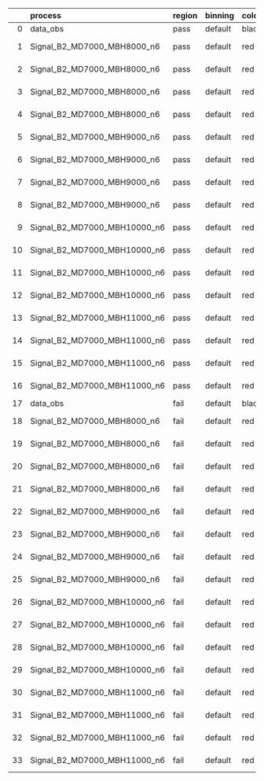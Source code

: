 |    | process                      | region   | binning   | color   | process_type   |   scale | variation   | source_filename                                                       | source_histname    | alias                        | title     |   combine_idx |     lnN |   shapes | syst_type   | direction   | variation_alias   |
|---:|:-----------------------------|:---------|:----------|:--------|:---------------|--------:|:------------|:----------------------------------------------------------------------|:-------------------|:-----------------------------|:----------|--------------:|--------:|---------:|:------------|:------------|:------------------|
|  0 | data_obs                     | pass     | default   | black   | DATA           |       1 | nominal     | ./histograms_for_2DAlphabet_v18//BH_Data.root                         | hpass              | Data                         | Data      |           nan | nan     |      nan | nan         | nan         | nan               |
|  1 | Signal_B2_MD7000_MBH8000_n6  | pass     | default   | red     | SIGNAL         |       1 | lumi        | ./histograms_for_2DAlphabet_v18//BH_Signal_B2_MD7000_MBH8000_n6.root  | hpass              | Signal_B2_MD7000_MBH8000_n6  | BH signal |           nan |   1.016 |      nan | lnN         | nan         | nan               |
|  2 | Signal_B2_MD7000_MBH8000_n6  | pass     | default   | red     | SIGNAL         |       1 | SVM         | ./histograms_for_2DAlphabet_v18//BH_Signal_B2_MD7000_MBH8000_n6.root  | hpass_SVMsyst_up   | Signal_B2_MD7000_MBH8000_n6  | BH signal |           nan | nan     |        1 | shapes      | Up          | SVMsyst           |
|  3 | Signal_B2_MD7000_MBH8000_n6  | pass     | default   | red     | SIGNAL         |       1 | SVM         | ./histograms_for_2DAlphabet_v18//BH_Signal_B2_MD7000_MBH8000_n6.root  | hpass_SVMsyst_down | Signal_B2_MD7000_MBH8000_n6  | BH signal |           nan | nan     |        1 | shapes      | Down        | SVMsyst           |
|  4 | Signal_B2_MD7000_MBH8000_n6  | pass     | default   | red     | SIGNAL         |       1 | nominal     | ./histograms_for_2DAlphabet_v18//BH_Signal_B2_MD7000_MBH8000_n6.root  | hpass              | Signal_B2_MD7000_MBH8000_n6  | BH signal |           nan | nan     |      nan | nan         | nan         | nan               |
|  5 | Signal_B2_MD7000_MBH9000_n6  | pass     | default   | red     | SIGNAL         |       1 | lumi        | ./histograms_for_2DAlphabet_v18//BH_Signal_B2_MD7000_MBH9000_n6.root  | hpass              | Signal_B2_MD7000_MBH9000_n6  | BH signal |           nan |   1.016 |      nan | lnN         | nan         | nan               |
|  6 | Signal_B2_MD7000_MBH9000_n6  | pass     | default   | red     | SIGNAL         |       1 | SVM         | ./histograms_for_2DAlphabet_v18//BH_Signal_B2_MD7000_MBH9000_n6.root  | hpass_SVMsyst_up   | Signal_B2_MD7000_MBH9000_n6  | BH signal |           nan | nan     |        1 | shapes      | Up          | SVMsyst           |
|  7 | Signal_B2_MD7000_MBH9000_n6  | pass     | default   | red     | SIGNAL         |       1 | SVM         | ./histograms_for_2DAlphabet_v18//BH_Signal_B2_MD7000_MBH9000_n6.root  | hpass_SVMsyst_down | Signal_B2_MD7000_MBH9000_n6  | BH signal |           nan | nan     |        1 | shapes      | Down        | SVMsyst           |
|  8 | Signal_B2_MD7000_MBH9000_n6  | pass     | default   | red     | SIGNAL         |       1 | nominal     | ./histograms_for_2DAlphabet_v18//BH_Signal_B2_MD7000_MBH9000_n6.root  | hpass              | Signal_B2_MD7000_MBH9000_n6  | BH signal |           nan | nan     |      nan | nan         | nan         | nan               |
|  9 | Signal_B2_MD7000_MBH10000_n6 | pass     | default   | red     | SIGNAL         |       1 | lumi        | ./histograms_for_2DAlphabet_v18//BH_Signal_B2_MD7000_MBH10000_n6.root | hpass              | Signal_B2_MD7000_MBH10000_n6 | BH signal |           nan |   1.016 |      nan | lnN         | nan         | nan               |
| 10 | Signal_B2_MD7000_MBH10000_n6 | pass     | default   | red     | SIGNAL         |       1 | SVM         | ./histograms_for_2DAlphabet_v18//BH_Signal_B2_MD7000_MBH10000_n6.root | hpass_SVMsyst_up   | Signal_B2_MD7000_MBH10000_n6 | BH signal |           nan | nan     |        1 | shapes      | Up          | SVMsyst           |
| 11 | Signal_B2_MD7000_MBH10000_n6 | pass     | default   | red     | SIGNAL         |       1 | SVM         | ./histograms_for_2DAlphabet_v18//BH_Signal_B2_MD7000_MBH10000_n6.root | hpass_SVMsyst_down | Signal_B2_MD7000_MBH10000_n6 | BH signal |           nan | nan     |        1 | shapes      | Down        | SVMsyst           |
| 12 | Signal_B2_MD7000_MBH10000_n6 | pass     | default   | red     | SIGNAL         |       1 | nominal     | ./histograms_for_2DAlphabet_v18//BH_Signal_B2_MD7000_MBH10000_n6.root | hpass              | Signal_B2_MD7000_MBH10000_n6 | BH signal |           nan | nan     |      nan | nan         | nan         | nan               |
| 13 | Signal_B2_MD7000_MBH11000_n6 | pass     | default   | red     | SIGNAL         |       1 | lumi        | ./histograms_for_2DAlphabet_v18//BH_Signal_B2_MD7000_MBH11000_n6.root | hpass              | Signal_B2_MD7000_MBH11000_n6 | BH signal |           nan |   1.016 |      nan | lnN         | nan         | nan               |
| 14 | Signal_B2_MD7000_MBH11000_n6 | pass     | default   | red     | SIGNAL         |       1 | SVM         | ./histograms_for_2DAlphabet_v18//BH_Signal_B2_MD7000_MBH11000_n6.root | hpass_SVMsyst_up   | Signal_B2_MD7000_MBH11000_n6 | BH signal |           nan | nan     |        1 | shapes      | Up          | SVMsyst           |
| 15 | Signal_B2_MD7000_MBH11000_n6 | pass     | default   | red     | SIGNAL         |       1 | SVM         | ./histograms_for_2DAlphabet_v18//BH_Signal_B2_MD7000_MBH11000_n6.root | hpass_SVMsyst_down | Signal_B2_MD7000_MBH11000_n6 | BH signal |           nan | nan     |        1 | shapes      | Down        | SVMsyst           |
| 16 | Signal_B2_MD7000_MBH11000_n6 | pass     | default   | red     | SIGNAL         |       1 | nominal     | ./histograms_for_2DAlphabet_v18//BH_Signal_B2_MD7000_MBH11000_n6.root | hpass              | Signal_B2_MD7000_MBH11000_n6 | BH signal |           nan | nan     |      nan | nan         | nan         | nan               |
| 17 | data_obs                     | fail     | default   | black   | DATA           |       1 | nominal     | ./histograms_for_2DAlphabet_v18//BH_Data.root                         | hfail              | Data                         | Data      |           nan | nan     |      nan | nan         | nan         | nan               |
| 18 | Signal_B2_MD7000_MBH8000_n6  | fail     | default   | red     | SIGNAL         |       1 | lumi        | ./histograms_for_2DAlphabet_v18//BH_Signal_B2_MD7000_MBH8000_n6.root  | hfail              | Signal_B2_MD7000_MBH8000_n6  | BH signal |           nan |   1.016 |      nan | lnN         | nan         | nan               |
| 19 | Signal_B2_MD7000_MBH8000_n6  | fail     | default   | red     | SIGNAL         |       1 | SVM         | ./histograms_for_2DAlphabet_v18//BH_Signal_B2_MD7000_MBH8000_n6.root  | hfail_SVMsyst_up   | Signal_B2_MD7000_MBH8000_n6  | BH signal |           nan | nan     |        1 | shapes      | Up          | SVMsyst           |
| 20 | Signal_B2_MD7000_MBH8000_n6  | fail     | default   | red     | SIGNAL         |       1 | SVM         | ./histograms_for_2DAlphabet_v18//BH_Signal_B2_MD7000_MBH8000_n6.root  | hfail_SVMsyst_down | Signal_B2_MD7000_MBH8000_n6  | BH signal |           nan | nan     |        1 | shapes      | Down        | SVMsyst           |
| 21 | Signal_B2_MD7000_MBH8000_n6  | fail     | default   | red     | SIGNAL         |       1 | nominal     | ./histograms_for_2DAlphabet_v18//BH_Signal_B2_MD7000_MBH8000_n6.root  | hfail              | Signal_B2_MD7000_MBH8000_n6  | BH signal |           nan | nan     |      nan | nan         | nan         | nan               |
| 22 | Signal_B2_MD7000_MBH9000_n6  | fail     | default   | red     | SIGNAL         |       1 | lumi        | ./histograms_for_2DAlphabet_v18//BH_Signal_B2_MD7000_MBH9000_n6.root  | hfail              | Signal_B2_MD7000_MBH9000_n6  | BH signal |           nan |   1.016 |      nan | lnN         | nan         | nan               |
| 23 | Signal_B2_MD7000_MBH9000_n6  | fail     | default   | red     | SIGNAL         |       1 | SVM         | ./histograms_for_2DAlphabet_v18//BH_Signal_B2_MD7000_MBH9000_n6.root  | hfail_SVMsyst_up   | Signal_B2_MD7000_MBH9000_n6  | BH signal |           nan | nan     |        1 | shapes      | Up          | SVMsyst           |
| 24 | Signal_B2_MD7000_MBH9000_n6  | fail     | default   | red     | SIGNAL         |       1 | SVM         | ./histograms_for_2DAlphabet_v18//BH_Signal_B2_MD7000_MBH9000_n6.root  | hfail_SVMsyst_down | Signal_B2_MD7000_MBH9000_n6  | BH signal |           nan | nan     |        1 | shapes      | Down        | SVMsyst           |
| 25 | Signal_B2_MD7000_MBH9000_n6  | fail     | default   | red     | SIGNAL         |       1 | nominal     | ./histograms_for_2DAlphabet_v18//BH_Signal_B2_MD7000_MBH9000_n6.root  | hfail              | Signal_B2_MD7000_MBH9000_n6  | BH signal |           nan | nan     |      nan | nan         | nan         | nan               |
| 26 | Signal_B2_MD7000_MBH10000_n6 | fail     | default   | red     | SIGNAL         |       1 | lumi        | ./histograms_for_2DAlphabet_v18//BH_Signal_B2_MD7000_MBH10000_n6.root | hfail              | Signal_B2_MD7000_MBH10000_n6 | BH signal |           nan |   1.016 |      nan | lnN         | nan         | nan               |
| 27 | Signal_B2_MD7000_MBH10000_n6 | fail     | default   | red     | SIGNAL         |       1 | SVM         | ./histograms_for_2DAlphabet_v18//BH_Signal_B2_MD7000_MBH10000_n6.root | hfail_SVMsyst_up   | Signal_B2_MD7000_MBH10000_n6 | BH signal |           nan | nan     |        1 | shapes      | Up          | SVMsyst           |
| 28 | Signal_B2_MD7000_MBH10000_n6 | fail     | default   | red     | SIGNAL         |       1 | SVM         | ./histograms_for_2DAlphabet_v18//BH_Signal_B2_MD7000_MBH10000_n6.root | hfail_SVMsyst_down | Signal_B2_MD7000_MBH10000_n6 | BH signal |           nan | nan     |        1 | shapes      | Down        | SVMsyst           |
| 29 | Signal_B2_MD7000_MBH10000_n6 | fail     | default   | red     | SIGNAL         |       1 | nominal     | ./histograms_for_2DAlphabet_v18//BH_Signal_B2_MD7000_MBH10000_n6.root | hfail              | Signal_B2_MD7000_MBH10000_n6 | BH signal |           nan | nan     |      nan | nan         | nan         | nan               |
| 30 | Signal_B2_MD7000_MBH11000_n6 | fail     | default   | red     | SIGNAL         |       1 | lumi        | ./histograms_for_2DAlphabet_v18//BH_Signal_B2_MD7000_MBH11000_n6.root | hfail              | Signal_B2_MD7000_MBH11000_n6 | BH signal |           nan |   1.016 |      nan | lnN         | nan         | nan               |
| 31 | Signal_B2_MD7000_MBH11000_n6 | fail     | default   | red     | SIGNAL         |       1 | SVM         | ./histograms_for_2DAlphabet_v18//BH_Signal_B2_MD7000_MBH11000_n6.root | hfail_SVMsyst_up   | Signal_B2_MD7000_MBH11000_n6 | BH signal |           nan | nan     |        1 | shapes      | Up          | SVMsyst           |
| 32 | Signal_B2_MD7000_MBH11000_n6 | fail     | default   | red     | SIGNAL         |       1 | SVM         | ./histograms_for_2DAlphabet_v18//BH_Signal_B2_MD7000_MBH11000_n6.root | hfail_SVMsyst_down | Signal_B2_MD7000_MBH11000_n6 | BH signal |           nan | nan     |        1 | shapes      | Down        | SVMsyst           |
| 33 | Signal_B2_MD7000_MBH11000_n6 | fail     | default   | red     | SIGNAL         |       1 | nominal     | ./histograms_for_2DAlphabet_v18//BH_Signal_B2_MD7000_MBH11000_n6.root | hfail              | Signal_B2_MD7000_MBH11000_n6 | BH signal |           nan | nan     |      nan | nan         | nan         | nan               |